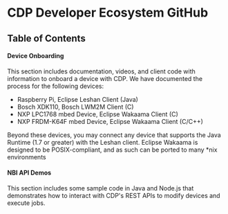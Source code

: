# CDP Developer Ecosystem GitHub

## Table of Contents

#### Device Onboarding

This section includes documentation, videos, and client code with information to onboard a device with CDP. We have documented the process for the following devices:
- Raspberry Pi, Eclipse Leshan Client (Java)
- Bosch XDK110, Bosch LWM2M Client (C)
- NXP LPC1768 mbed Device, Eclipse Wakaama Client (C)
- NXP FRDM-K64F mbed Device, Eclipse Wakaama Client (C/C++)

Beyond these devices, you may connect any device that supports the Java Runtime (1.7 or greater) with the Leshan client. Eclipse Wakaama is designed to be POSIX-compliant,
and as such can be ported to many *nix environments

#### NBI API Demos

This section includes some sample code in Java and Node.js that demonstrates how to interact with CDP's REST APIs to modify devices and execute jobs.

